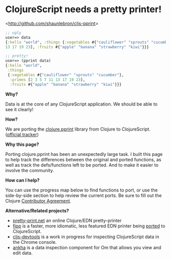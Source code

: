# ClojureScript needs a __pretty printer!__

&lt;<http://github.com/shaunlebron/cljs-pprint>&gt;

```clojure
;; ugly
user=> data
{:hello "world", :things {:vegetables #{"cauliflower" "sprouts" "cucumber"}, :primes [2 3 5 7 11
13 17 19 23], :fruits #{"apple" "banana" "strawberry" "kiwi"}}}

;; pretty!
user=> (pprint data)
{:hello "world",
 :things
 {:vegetables #{"cauliflower" "sprouts" "cucumber"},
  :primes [2 3 5 7 11 13 17 19 23],
  :fruits #{"apple" "banana" "strawberry" "kiwi"}}}
```

__Why?__

Data is at the core of any ClojureScript application. We should be able to see
it clearly!

__How?__

We are porting the
[clojure.pprint](https://clojure.github.io/clojure/clojure.pprint-api.html)
library from Clojure to ClojureScript.  ([official tracker](http://dev.clojure.org/jira/browse/CLJS-710))

__Why this page?__

Porting clojure.pprint has been an unexpectedly large task.  I built this page
to help track the differences between the original and ported functions, as
well as track the defs/functions left to be ported.  And to make it easier to
involve the community.

__How can I help?__

You can use the progress map below to find functions to port, or use the
side-by-side section to help review the current ports.  Be sure to fill out the
Clojure [Contributor Agreement](http://clojure.org/contributing).

__Alternative/Related projects?__

- [pretty-print.net](http://pretty-print.net) an online Clojure/EDN pretty-printer
- [fipp](https://github.com/brandonbloom/fipp) is a faster, more idiomatic, less featured EDN
  printer being [ported](https://github.com/brandonbloom/fipp/issues/7) to
  ClojureScript.
- [cljs-devtools](https://github.com/binaryage/cljs-devtools) is
  a work in progress for inspecting ClojureScript data in the Chrome
  console.
- [ankha](https://github.com/noprompt/ankha) is a data inspection component for
  Om that allows you view and edit data.



